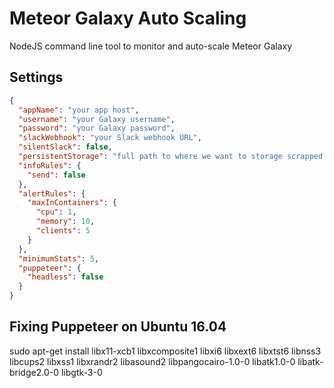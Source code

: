 # Meteor Galaxy Auto Scaling

NodeJS command line tool to monitor and auto-scale Meteor Galaxy

## Settings

```json
{
  "appName": "your app host",
  "username": "your Galaxy username",
  "password": "your Galaxy password",
  "slackWebhook": "your Slack webhook URL",
  "silentSlack": false,
  "persistentStorage": "full path to where we want to storage scrapped info",
  "infoRules": {
    "send": false
  },
  "alertRules": {
    "maxInContainers": {
      "cpu": 1,
      "memory": 10,
      "clients": 5
    }
  },
  "minimumStats": 5,
  "puppeteer": {
    "headless": false
  }
}

```

## Fixing Puppeteer on Ubuntu 16.04
sudo apt-get install libx11-xcb1 libxcomposite1 libxi6 libxext6 libxtst6 libnss3 libcups2 libxss1 libxrandr2 libasound2 libpangocairo-1.0-0 libatk1.0-0 libatk-bridge2.0-0 libgtk-3-0
